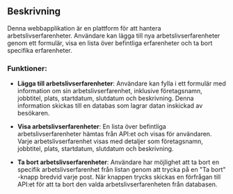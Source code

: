 ## Beskrivning

Denna webbapplikation är en plattform för att hantera arbetslivserfarenheter. Användare kan lägga till nya arbetslivserfarenheter genom ett formulär, visa en lista över befintliga erfarenheter och ta bort specifika erfarenheter.

### Funktioner:

- **Lägga till arbetslivserfarenheter**: Användare kan fylla i ett formulär med information om sin arbetslivserfarenhet, inklusive företagsnamn, jobbtitel, plats, startdatum, slutdatum och beskrivning. Denna information skickas till en databas som lagrar datan inskickad av besökaren.

- **Visa arbetslivserfarenheter**: En lista över befintliga arbetslivserfarenheter hämtas från API:et och visas för användaren. Varje arbetslivserfarenhet visas med detaljer som företagsnamn, jobbtitel, plats, startdatum, slutdatum och beskrivning.

- **Ta bort arbetslivserfarenheter**: Användare har möjlighet att ta bort en specifik arbetslivserfarenhet från listan genom att trycka på en "Ta bort" -knapp bredvid varje post. När knappen trycks skickas en förfrågan till API:et för att ta bort den valda arbetslivserfarenheten från databasen.
